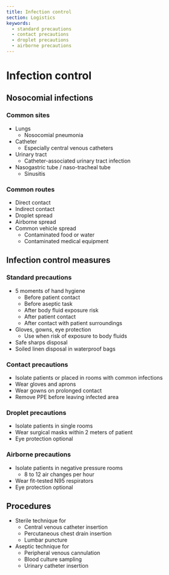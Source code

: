 ```yaml
---
title: Infection control
section: Logistics
keywords:
  - standard precautions
  - contact precautions
  - droplet precautions
  - airborne precautions
---
```


# Infection control

## Nosocomial infections

### Common sites

- Lungs
  - Nosocomial pneumonia
- Catheter
  - Especially central venous catheters
- Urinary tract
  - Catheter-associated urinary tract infection
- Nasogastric tube / naso-tracheal tube
  - Sinusitis

### Common routes

- Direct contact
- Indirect contact
- Droplet spread
- Airborne spread
- Common vehicle spread
  - Contaminated food or water
  - Contaminated medical equipment

## Infection control measures

### Standard precautions

- 5 moments of hand hygiene
  - Before patient contact
  - Before aseptic task
  - After body fluid exposure risk
  - After patient contact
  - After contact with patient surroundings
- Gloves, gowns, eye protection
  - Use when risk of exposure to body fluids
- Safe sharps disposal
- Soiled linen disposal in waterproof bags

### Contact precautions

- Isolate patients or placed in rooms with common infections
- Wear gloves and aprons
- Wear gowns on prolonged contact
- Remove PPE before leaving infected area

### Droplet precautions

- Isolate patients in single rooms
- Wear surgical masks within 2 meters of patient
- Eye protection optional

### Airborne precautions

- Isolate patients in negative pressure rooms
  - 8 to 12 air changes per hour
- Wear fit-tested N95 respirators
- Eye protection optional

## Procedures

- Sterile technique for
  - Central venous catheter insertion
  - Percutaneous chest drain insertion
  - Lumbar puncture
- Aseptic technique for
  - Peripheral venous cannulation
  - Blood culture sampling
  - Urinary catheter insertion
